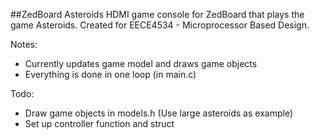 ##ZedBoard Asteroids
HDMI game console for ZedBoard that plays the game Asteroids. 
Created for EECE4534 - Microprocessor Based Design.

Notes:
- Currently updates game model and draws game objects 
- Everything is done in one loop (in main.c)

Todo:
- Draw game objects in models.h (Use large asteroids as example)
- Set up controller function and struct